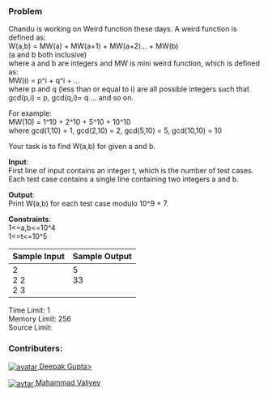 ### Problem

<p>Chandu is working on Weird function these days. A weird function is defined as:<br>W(a,b) =  MW(a) + MW(a+1) + MW(a+2)... + MW(b)<br>(a and b both inclusive)<br>where a and b are integers and MW is mini weird function, which is defined as:<br>MW(i) = p^i + q^i + ... <br>where p and q (less than or equal to i) are all possible integers such that gcd(p,i) = p, gcd(q,i)= q ... and so on.</p>
<p>For example:<br>MW(10) = 1^10 + 2^10 + 5^10 + 10^10<br>where gcd(1,10) = 1, gcd(2,10) = 2, gcd(5,10) = 5, gcd(10,10) = 10</p>
<p>Your task is to find W(a,b) for given a and b.</p>
<p><strong>Input</strong>:<br>First line of input contains an integer t, which is the number of test cases. Each test case contains a single line containing two integers a and b.</p>
<p><strong>Output</strong>:<br>Print W(a,b) for each test case modulo 10^9 + 7.</p>
<p><strong>Constraints</strong>:<br>1&lt;=a,b&lt;=10^4<br>1&lt;=t&lt;=10^5</p>
<table>
    <thead>
        <th>Sample Input</th>
        <th>Sample Output</th>
    </thead>
    <tbody valign="top">
        <td>2<br>2 2<br>2 3</td>
        <td>5<br>33</td>
    </tbody>
</table>
Time Limit: 1<br>
Memory Limit: 256<br>
Source Limit: 

### Contributers:
<p><a href="https://www.hackerearth.com/@venomous"><img align="center" src="https://he-s3.s3.amazonaws.com/media/avatars/venomous/resized/30/bfbfeb2img-20141112-wa0000.jpg" alt="avatar"> Deepak Gupta></a></p>
<p><a href="https://www.hackerearth.com/@mehemmedv"><img align="center" src="https://he-s3.s3.amazonaws.com/media/avatars/mehemmedv/resized/30/d431b09dsc09892.jpg" alt="avtar"> Mahammad Valiyev</a></p>